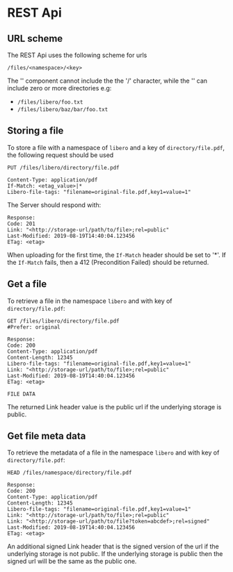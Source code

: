 # REST Api

## URL scheme

The REST Api uses the following scheme for urls

``` /files/<namespace>/<key> ```

The '<namespace>' component cannot include the the '/' character, while the '<key>' can include zero
or more directories e.g:
* ``` /files/libero/foo.txt ```
* ``` /files/libero/baz/bar/foo.txt ```

## Storing a file

To store a file with a namespace of ```libero``` and a key of ```directory/file.pdf```, the following request should be
used

```
PUT /files/libero/directory/file.pdf

Content-Type: application/pdf
If-Match: <etag_value>|*
Libero-file-tags: "filename=original-file.pdf,key1=value=1"
```

The Server should respond with:

```
Response:
Code: 201
Link: "<http://storage-url/path/to/file>;rel=public"
Last-Modified: 2019-08-19T14:40:04.123456
ETag: <etag>
```

When uploading for the first time, the ```If-Match``` header should be set to '*'. If the ```If-Match``` fails,
then a 412 (Precondition Failed) should be returned.

## Get a file


To retrieve a file in the namespace ```libero``` and with key of ```directory/file.pdf```:

```
GET /files/libero/directory/file.pdf
#Prefer: original

Response:
Code: 200
Content-Type: application/pdf
Content-Length: 12345
Libero-file-tags: "filename=original-file.pdf,key1=value=1"
Link: "<http://storage-url/path/to/file>;rel=public"
Last-Modified: 2019-08-19T14:40:04.123456
ETag: <etag>

FILE DATA
```

The returned Link header value is the public url if the underlying storage is public.


## Get file meta data

To retrieve the metadata of a file in the namespace ```libero``` and with key of ```directory/file.pdf```:

```
HEAD /files/namespace/directory/file.pdf

Response:
Code: 200
Content-Type: application/pdf
Content-Length: 12345
Libero-file-tags: "filename=original-file.pdf,key1=value=1"
Link: "<http://storage-url/path/to/file>;rel=public"
Link: "<http://storage-url/path/to/file?token=abcdef>;rel=signed"
Last-Modified: 2019-08-19T14:40:04.123456
ETag: <etag>
```

An additional signed Link header that is the signed version of the url if the underlying storage is not
public. If the underlying storage is public then the signed url will be the same as the public one.
